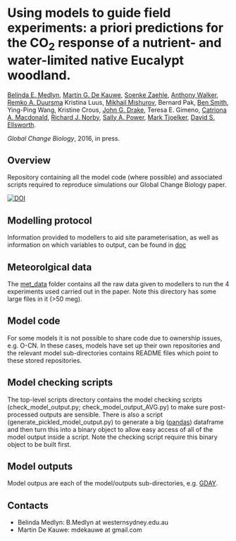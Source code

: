 # Using models to guide field experiments: a priori predictions for the CO<sub>2</sub> response of a nutrient- and water-limited native Eucalypt woodland.

[Belinda E. Medlyn](https://bmedlyn.wordpress.com/),
[Martin G. De Kauwe](https://mdekauwe.github.io/),
[Soenke Zaehle](https://www.bgc-jena.mpg.de/bgi/index.php/People/SoenkeZaehle),
[Anthony Walker](https://climatechangescience.ornl.gov/content/anthony-p-walker),
[Remko A. Duursma](http://www.remkoduursma.com/)
Kristina Luus,
[Mikhail Mishurov](http://web.nateko.lu.se/Personal/Michael.Mischurow/),
Bernard Pak,
[Ben Smith](http://web.nateko.lu.se/personal/benjamin.smith/frames.html),
Ying-Ping Wang,
Kristine Crous,
[John G. Drake](http://www.uws.edu.au/hie/people/postdoctoral_fellows/doctor_john_drake),
Teresa E. Gimeno,
[Catriona A. Macdonald](http://www.uws.edu.au/hie/people/researchers/doctor_catriona_macdonald),
[Richard J. Norby](http://web.ornl.gov/~rjn/),
[Sally A. Power](http://www.uws.edu.au/hie/people/researchers/associate_professor_sally_power),
[Mark Tjoelker](http://www.uws.edu.au/hie/people/researchers/professor_mark_tjoelker),
[David S. Ellsworth](http://www.uws.edu.au/hie/people/researchers/professor_david_ellsworth).

*Global Change Biology*, 2016, in press.


## Overview ##

Repository containing all the model code (where possible) and associated scripts required to reproduce simulations our Global Change Biology paper.

[![DOI](https://zenodo.org/badge/doi/10.5281/zenodo.47282.svg)](http://dx.doi.org/10.5281/zenodo.47282)

## Modelling protocol ##
Information provided to modellers to aid site parameterisation, as well as information on which variables to output, can be found in [doc](doc)

## Meteorolgical data ##
The [met_data](met_data) folder contains all the raw data given to modellers to run the 4 experiments used carried out in the paper. Note this directory has some large files in it (>50 meg).

## Model code ##
For some models it is not possible to share code due to ownership issues, e.g. O-CN. In these cases, models have set up their own repositories and the relevant model sub-directories contains README files which point to these stored repositories.

## Model checking scripts ##
The top-level scripts directory contains the model checking scripts (check_model_output.py; check_model_output_AVG.py) to make sure post-processed outputs are sensible. There is also a script (generate_pickled_model_output.py) to generate a big ([pandas](http://pandas.pydata.org/)) dataframe and then turn this into a binary object to allow easy access of all of the model output inside a script. Note the checking script require this binary object to be built first.

## Model outputs ##
Model outpus are each of the model/outputs sub-directories, e.g. [GDAY](models/GDAY/outputs).

## Contacts
- Belinda Medlyn: B.Medlyn at westernsydney.edu.au
- Martin De Kauwe: mdekauwe at gmail.com
